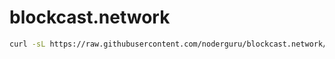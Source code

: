 # blockcast.network


```bash
curl -sL https://raw.githubusercontent.com/noderguru/blockcast.network/main/blockcast_setup.sh -o blockcast_setup.sh && chmod +x blockcast_setup.sh && ./blockcast_setup.sh
```
